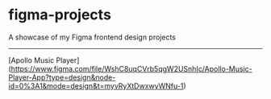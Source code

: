 # figma-projects
A showcase of my Figma frontend design projects
- - -  
[Apollo Music Player] (https://www.figma.com/file/WshC8uqCVrb5qgW2USnhIc/Apollo-Music-Player-App?type=design&node-id=0%3A1&mode=design&t=myvRyXtDwxwyWNfu-1)
